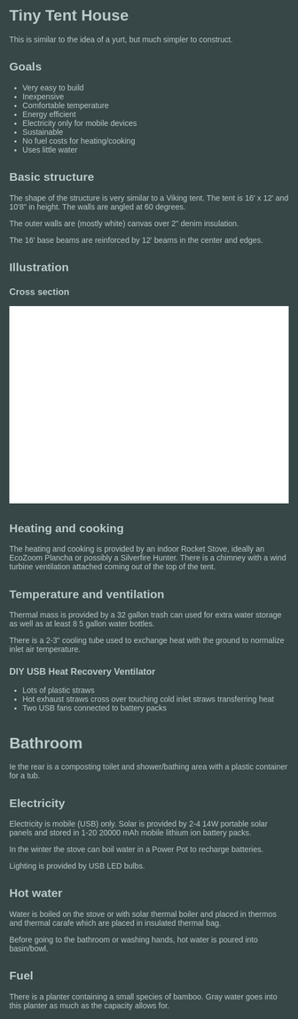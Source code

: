 <link rel="stylesheet" href="css/main.css"/>
<style>
body, p, div, html {
  font-family: 'Titillium Web', sans-serif;
  color: #bac8cc;
  background-color: #374747;
}

body {
 margin: 2em;
}

</style>

# Tiny Tent House

This is similar to the idea of a yurt, but much
simpler to construct.

## Goals

* Very easy to build
* Inexpensive
* Comfortable temperature
* Energy efficient
* Electricity only for mobile devices
* Sustainable
* No fuel costs for heating/cooking
* Uses little water

## Basic structure

The shape of the structure is very similar to a Viking tent.
The tent is 16' x 12' and 10'8" in height.  The walls
are angled at 60 degrees.

The outer walls are (mostly white) canvas over 2" denim insulation.

The 16' base beams are reinforced by 12' beams in the center and edges.

## Illustration

### Cross section

<img src="house.png"/>

## Heating and cooking

The heating and cooking is provided by an indoor
Rocket Stove, ideally an EcoZoom Plancha or possibly
a Silverfire Hunter.  There is a chimney with a wind 
turbine ventilation attached coming out of the top
of the tent.

## Temperature and ventilation

Thermal mass is provided by a 32 gallon trash can used for
extra water storage as well as at least 8 5 gallon water
bottles.  

There is a 2-3" cooling tube used to exchange heat
with the ground to normalize inlet air temperature.

### DIY USB Heat Recovery Ventilator

* Lots of plastic straws
* Hot exhaust straws cross over touching 
cold inlet straws transferring heat
* Two USB fans connected to battery packs


# Bathroom

Ie the rear is a composting toilet and shower/bathing
area with a plastic container for a tub.

## Electricity

Electricity is mobile (USB) only.  Solar is provided by
2-4 14W portable solar panels and stored in 1-20 20000 mAh
mobile lithium ion battery packs.  

In the winter the stove can boil water in a Power Pot
to recharge batteries.

Lighting is provided by USB LED bulbs.
 
## Hot water

Water is boiled on the stove or with solar thermal
boiler and placed in thermos and thermal carafe which
are placed in insulated thermal bag.  

Before going to the bathroom or washing hands, hot water
is poured into basin/bowl.

## Fuel

There is a planter containing a small species of bamboo.
Gray water goes into this planter as much as the
capacity allows for.

